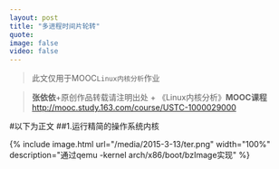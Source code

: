 ```yaml
---
layout: post
title: "多进程时间片轮转"
quote:
image: false
video: false
---
```

>此文仅用于MOOC`Linux内核分析`作业

>**张依依**+原创作品转载请注明出处 + 《Linux内核分析》**MOOC课程**http://mooc.study.163.com/course/USTC-1000029000

#以下为正文
##1.运行精简的操作系统内核


{% include image.html url="/media/2015-3-13/ter.png" width="100%" description="通过qemu -kernel arch/x86/boot/bzImage实现" %}
